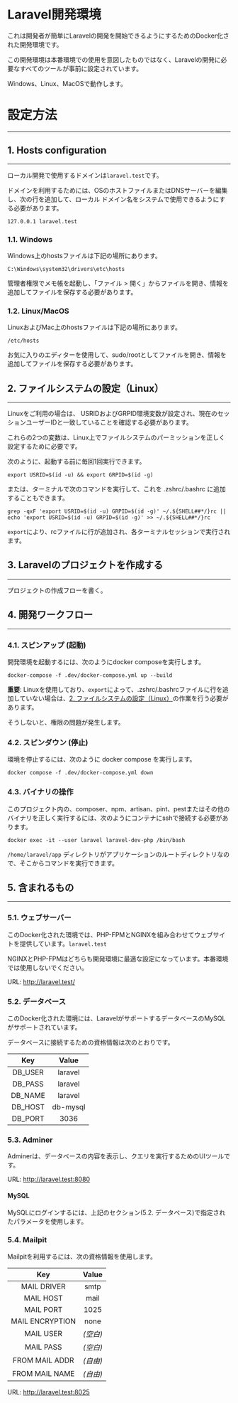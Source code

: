 # Laravel開発環境

これは開発者が簡単にLaravelの開発を開始できるようにするためのDocker化された開発環境です。

この開発環境は本番環境での使用を意図したものではなく、Laravelの開発に必要なすべてのツールが事前に設定されています。

Windows、Linux、MacOSで動作します。

# 設定方法

---

## 1. Hosts configuration
<a id="section_1"></a>

---

ローカル開発で使用するドメインは`laravel.test`です。

ドメインを利用するためには、OSのホストファイルまたはDNSサーバーを編集し、次の行を追加して、ローカル ドメイン名をシステムで使用できるようにする必要があります。

```
127.0.0.1 laravel.test
```

### 1.1. Windows

Windows上のhostsファイルは下記の場所にあります。

```
C:\Windows\system32\drivers\etc\hosts
```

管理者権限でメモ帳を起動し、「ファイル > 開く」からファイルを開き、情報を追加してファイルを保存する必要があります。

### 1.2. Linux/MacOS

LinuxおよびMac上のhostsファイルは下記の場所にあります。

```
/etc/hosts
```

お気に入りのエディターを使用して、sudo/rootとしてファイルを開き、情報を追加してファイルを保存する必要があります。

## 2. ファイルシステムの設定（Linux）

<a id="section_2"></a>

---

Linuxをご利用の場合は、 USRIDおよびGRPID環境変数が設定され、現在のセッションユーザーIDと一致していることを確認する必要があります。

これらの2つの変数は、Linux上でファイルシステムのパーミッションを正しく設定するために必要です。

次のように、起動する前に毎回1回実行できます。

```
export USRID=$(id -u) && export GRPID=$(id -g)
```

または、ターミナルで次のコマンドを実行して、これを .zshrc/.bashrc に追加することもできます。

```
grep -qxF 'export USRID=$(id -u) GRPID=$(id -g)' ~/.${SHELL##*/}rc || echo 'export USRID=$(id -u) GRPID=$(id -g)' >> ~/.${SHELL##*/}rc
```

`export`により、rcファイルに行が追加され、各ターミナルセッションで実行されます。

## 3. Laravelのプロジェクトを作成する

---

プロジェクトの作成フローを書く。

## 4. 開発ワークフロー

---

### 4.1. スピンアップ (起動)

開発環境を起動するには、次のようにdocker composeを実行します。

```
docker-compose -f .dev/docker-compose.yml up --build
```

**重要**: Linuxを使用しており、`export`によって、.zshrc/.bashrcファイルに行を追加していない場合は、[2. ファイルシステムの設定（Linux）](#section_2)の作業を行う必要があります。

そうしないと、権限の問題が発生します。

### 4.2. スピンダウン (停止)

環境を停止するには、次のように docker compose を実行します。

```
docker compose -f .dev/docker-compose.yml down
```

### 4.3. バイナリの操作

このプロジェクト内の、composer、npm、artisan、pint、pestまたはその他のバイナリを正しく実行するには、次のようにコンテナにsshで接続する必要があります。

```
docker exec -it --user laravel laravel-dev-php /bin/bash
```

`/home/laravel/app` ディレクトリがアプリケーションのルートディレクトリなので、そこからコマンドを実行できます。

## 5. 含まれるもの

---

### 5.1. ウェブサーバー

このDocker化された環境では、PHP-FPMとNGINXを組み合わせてウェブサイトを提供しています。`laravel.test`

NGINXとPHP-FPMはどちらも開発環境に最適な設定になっています。本番環境では使用しないでください。

URL: http://laravel.test/

### 5.2. データベース

このDocker化された環境には、LaravelがサポートするデータベースのMySQLがサポートされています。

データベースに接続するための資格情報は次のとおりです。

| Key | Value |
| :---: | :---: |
| DB_USER | laravel |
| DB_PASS | laravel |
| DB_NAME | laravel |
| DB_HOST | db-mysql |
| DB_PORT | 3036 |

### 5.3. Adminer

Adminerは、データベースの内容を表示し、クエリを実行するためのUIツールです。

URL: http://laravel.test:8080

#### MySQL

MySQLにログインするには、上記のセクション(5.2. データベース)で指定されたパラメータを使用します。

### 5.4. Mailpit

Mailpitを利用するには、次の資格情報を使用します。

| Key | Value |
| :---: | :---: |
| MAIL DRIVER | smtp |
| MAIL HOST | mail |
| MAIL PORT | 1025 |
| MAIL ENCRYPTION | none |
| MAIL USER | *(空白)* |
| MAIL PASS | *(空白)* |
| FROM MAIL ADDR | *(自由)* |
| FROM MAIL NAME | *(自由)* |

URL: http://laravel.test:8025


